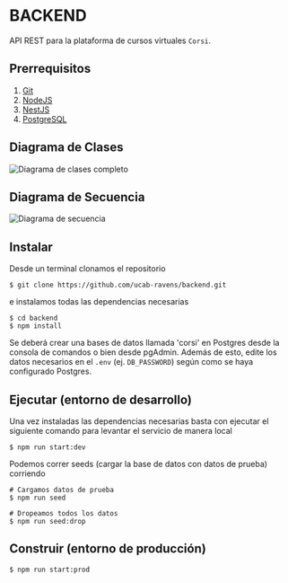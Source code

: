 # BACKEND 

API REST para la plataforma de cursos virtuales `Corsi`. 

## Prerrequisitos

1. [Git](https://git-scm.com/)
2. [NodeJS](https://nodejs.org/es/)
3. [NestJS](https://nestjs.com/)
4. [PostgreSQL](https://www.postgresql.org/)

## Diagrama de Clases

![Diagrama de clases completo](https://user-images.githubusercontent.com/92033803/198201849-2b288c68-82f3-42d2-a6a2-e1fa2f762956.png)

## Diagrama de Secuencia

![Diagrama de secuencia](https://user-images.githubusercontent.com/92033803/198201897-6022871f-1f7a-4bef-bc6f-dc8a416a4537.png)

## Instalar

Desde un terminal clonamos el repositorio 

    $ git clone https://github.com/ucab-ravens/backend.git

e instalamos todas las dependencias necesarias

    $ cd backend
    $ npm install

Se deberá crear una bases de datos llamada 'corsi' en Postgres desde la consola de comandos o bien desde pgAdmin. Además de esto, edite los datos necesarios en el `.env` (ej. `DB_PASSWORD`) según como se haya configurado Postgres.

## Ejecutar (entorno de desarrollo)

Una vez instaladas las dependencias necesarias basta con ejecutar el siguiente comando para levantar el servicio de manera local

    $ npm run start:dev

Podemos correr seeds (cargar la base de datos con datos de prueba) corriendo

    # Cargamos datos de prueba
    $ npm run seed

    # Dropeamos todos los datos
    $ npm run seed:drop


## Construir (entorno de producción)

    $ npm run start:prod

